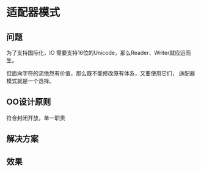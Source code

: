 # 适配器模式

## 问题

为了支持国际化，IO 需要支持16位的Unicode，那么Reader、Writer就应运而生。

但面向字符的流依然有价值，那么既不能修改原有体系，又要使用它们， 适配器模式就是一个选择。

## OO设计原则

符合封闭开放，单一职责

## 解决方案





## 效果